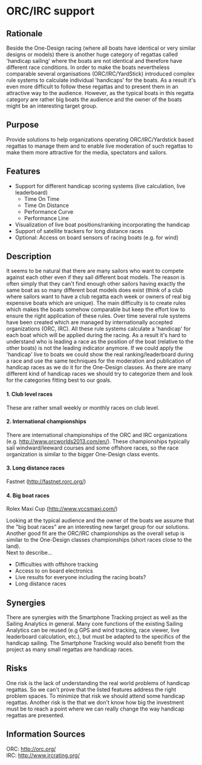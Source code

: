 # ORC/IRC support

## Rationale

Beside the One-Design racing (where all boats have identical or very similar designs or models) there is another huge category of regattas called 'handicap sailing' where the boats are not identical and therefore have different race conditions. In order to make the boats nevertheless comparable several organisations (ORC/IRC/YardStick) introduced complex rule systems to calculate individual 'handicaps' for the boats. As a result it's even more difficult to follow these regattas and to present them in an attractive way to the audience.
However, as the typical boats in this regatta category are rather big boats the audience and the owner of the boats might be an interesting target group.

## Purpose

Provide solutions to help organizations operating ORC/IRC/Yardstick based regattas to manage them and to enable  live moderation of such regattas to make them more attractive for the media, spectators and sailors.

## Features

* Support for different handicap scoring systems (live calculation, live leaderboard)
    * Time On Time
    * Time On Distance
    * Performance Curve
    * Performance Line
* Visualization of live boat positions/ranking incorporating the handicap
* Support of satellite trackers for long distance races
* Optional: Access on board sensors of racing boats (e.g. for wind)

## Description

It seems to be natural that there are many sailors who want to compete against each other even if they sail different boat models. The reason is often simply that they can't find enough other sailors having exactly the same boat as so many different boat models does exist (think of a club where sailors want to have a club regatta each week or owners of real big expensive boats which are unique). The main difficulty is to create rules which makes the boats somehow comparable but keep the effort low to ensure the right application of these rules. Over time several rule systems have been created which are managed by internationally accepted organizations (ORC, IRC).
All these rule systems calculate a 'handicap' for each boat which will be applied during the racing. As a result it's hard to understand who is leading a race as the position of the boat (relative to the other boats) is not the leading indicator anymore. If we could apply the 'handicap' live to boats we could show the real ranking/leaderboard during a race and use the same techniques for the moderation and publication of handicap races as we do it for the One-Design classes.
As there are many different kind of handicap races we should try to categorize them and look for the categories fitting best to our goals.<br/>

#### 1. Club level races
These are rather small weekly or monthly races on club level.

#### 2. International championships
There are international championships of the ORC and IRC organizations (e.g. http://www.orcworlds2013.com/en/).
These championships typically sail windward/leeward courses and some offshore races, so the race organization is similar to the bigger One-Design class events.

#### 3. Long distance races
Fastnet (http://fastnet.rorc.org/)

#### 4. Big boat races
Rolex Maxi Cup (http://www.yccsmaxi.com/)

Looking at the typical audience and the owner of the boats we assume that the "big boat races" are an interesting new target group for our solutions. Another good fit are the ORC/IRC championships as the overall setup is similar to the One-Design classes championships (short races close to the land).
<br/>
Next to describe...<br/>
- Difficulties with offshore tracking<br/>
- Access to on board electronics<br/>
- Live results for everyone including the racing boats?<br/>
- Long distance races<br/>

## Synergies
There are synergies with the Smartphone Tracking project as well as the Sailing Analytics in general.
Many core functions of the existing Sailing Analytics can be reused (e.g GPS and wind tracking, race viewer, live leaderboard calculation, etc.), but must be adapted to the specifics of the handicap sailing.
The Smartphone Tracking would also benefit from the project as many small regattas are handicap races.

## Risks
One risk is the lack of understanding the real world problems of handicap regattas. So we can't prove that the listed features address the right problem spaces. To minimize that risk we should attend some handicap regattas.
Another risk is the that we don't know how big the investment must be to reach a point where we can really change the way handicap regattas are presented.

## Information Sources
ORC: http://orc.org/<br/>
IRC: http://www.ircrating.org/

